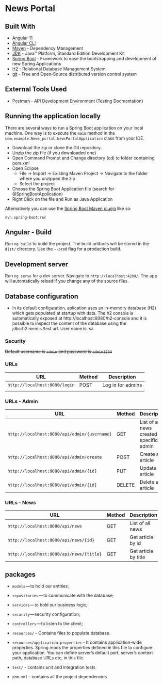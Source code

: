 # News Portal


## Built With
*   [Angular 11](https://angular.io)
*   [Angular CLI](https://cli.angular.io)
* 	[Maven](https://maven.apache.org/) - Dependency Management
* 	[JDK](http://www.oracle.com/technetwork/java/javase/downloads/jdk8-downloads-2133151.html) - Java™ Platform, Standard Edition Development Kit
* 	[Spring Boot](https://spring.io/projects/spring-boot) - Framework to ease the bootstrapping and development of new Spring Applications
* 	[H2](https://https://www.h2database.com/) - Relational Database Management System
* 	[git](https://git-scm.com/) - Free and Open-Source distributed version control system

## External Tools Used

* 	[Postman](https://www.getpostman.com/) - API Development Environment (Testing Docmentation)


## Running the application locally

There are several ways to run a Spring Boot application on your local machine. One way is to execute the `main` method in the `com.example.News_portal.NewsPortalApplication` class from your IDE.

* 	Download the zip or clone the Git repository.
* 	Unzip the zip file (if you downloaded one)
* 	Open Command Prompt and Change directory (cd) to folder containing pom.xml
* 	Open Eclipse
	* File -> Import -> Existing Maven Project -> Navigate to the folder where you unzipped the zip
	* Select the project
* 	Choose the Spring Boot Application file (search for @SpringBootApplication)
* 	Right Click on the file and Run as Java Application

Alternatively you can use the [Spring Boot Maven plugin](https://docs.spring.io/spring-boot/docs/current/reference/html/build-tool-plugins-maven-plugin.html) like so:

```shell
mvn spring-boot:run
```
## Angular - Build 

Run `ng build` to build the project. The build artifacts will be stored in the `dist/` directory. Use the `--prod` flag for a production build.

## Development server

Run `ng serve` for a dev server. Navigate to `http://localhost:4200/`. The app will automatically reload if you change any of the source files.

## Database configuration

* 	In its default configuration, aplication uses an in-memory database (H2) which gets populated at startup with data. The h2 console is automatically exposed at http://localhost:8080/h2-console and it is possible to inspect the content of the database using the jdbc:h2:mem:~/test url. User name is: sa

### Security


~~Default username is `admin` and password is `admin1234`~~


### URLs

|  URL |  Method | Description |
|----------|--------------|--------------|
|`http://localhost:8080/login`  | POST | Log in for admins |
|                       |  |  |


### URLs - Admin

|  URL |  Method | Description |
|----------|--------------|--------------|
|`http://localhost:8080/api/admin/{username}` | GET | List of all news created by specific admin |
|`http://localhost:8080/api/admin/create`    | POST | Create an article|
|`http://localhost:8080/api/admin/{id}` | PUT | Update an article |
|`http://localhost:8080/api/admin/{id}` | DELETE | Delete an article |

### URLs - News

|  URL |  Method | Description |
|----------|--------------|--------------|
|`http://localhost:8080/api/news` | GET | List of all news |
|`http://localhost:8080/api/news/{id}`  | GET | Get article by id|
|`http://localhost:8080/api/news/{title}` | GET | Get article by title |



## packages

* 	`models` — to hold our entities;
* 	`repositories` — to communicate with the database;
* 	`services` — to hold our business logic;
* 	`security` — security configuration;
* 	`controllers` — to listen to the client;

* 	`resources/` - Contains files to populate database.
* 	`resources/application.properties` - It contains application-wide properties. Spring reads the properties defined in this file to configure your application. You can define server’s default port, server’s context path, database URLs etc, in this file.

* 	`test/` - contains unit and integration tests

* 	`pom.xml` - contains all the project dependencies
